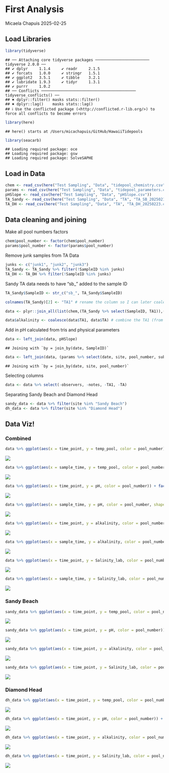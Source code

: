First Analysis
================
Micaela Chapuis
2025-02-25

## Load Libraries

``` r
library(tidyverse)
```

    ## ── Attaching core tidyverse packages ──────────────────────── tidyverse 2.0.0 ──
    ## ✔ dplyr     1.1.4     ✔ readr     2.1.5
    ## ✔ forcats   1.0.0     ✔ stringr   1.5.1
    ## ✔ ggplot2   3.5.1     ✔ tibble    3.2.1
    ## ✔ lubridate 1.9.3     ✔ tidyr     1.3.1
    ## ✔ purrr     1.0.2     
    ## ── Conflicts ────────────────────────────────────────── tidyverse_conflicts() ──
    ## ✖ dplyr::filter() masks stats::filter()
    ## ✖ dplyr::lag()    masks stats::lag()
    ## ℹ Use the conflicted package (<http://conflicted.r-lib.org/>) to force all conflicts to become errors

``` r
library(here)
```

    ## here() starts at /Users/micachapuis/GitHub/HawaiiTidepools

``` r
library(seacarb)
```

    ## Loading required package: oce
    ## Loading required package: gsw
    ## Loading required package: SolveSAPHE

## Load in Data

``` r
chem <- read_csv(here("Test Sampling", "Data", "tidepool_chemistry.csv"))
params <- read_csv(here("Test Sampling", "Data", "tidepool_parameters.csv"))
pHSlope <- read_csv(here("Test Sampling", "Data", "pHSlope.csv"))
TA_Sandy <- read_csv(here("Test Sampling", "Data", "TA", "TA_SB_20250216.csv"))
TA_DH <- read_csv(here("Test Sampling", "Data", "TA", "TA_DH_20250223.csv"))
```

## Data cleaning and joining

Make all pool numbers factors

``` r
chem$pool_number <- factor(chem$pool_number)
params$pool_number <- factor(params$pool_number)
```

Remove junk samples from TA Data

``` r
junks <- c("junk1", "junk2", "junk3")
TA_Sandy <- TA_Sandy %>% filter(!SampleID %in% junks)
TA_DH <- TA_DH %>% filter(!SampleID %in% junks)
```

Sandy TA data needs to have “sb\_” added to the sample ID

``` r
TA_Sandy$SampleID <- str_c("sb_", TA_Sandy$SampleID)
```

``` r
colnames(TA_Sandy)[2] <- "TA1" # rename the column so I can later coalesce them together

data <- plyr::join_all(list(chem,(TA_Sandy %>% select(SampleID, TA1)),(TA_DH %>% select(SampleID, TA))), by='SampleID', type='left') # join all 3 dfs by sample ID. From the TA dfs pick which columns i want to keep

data$alkalinity <- coalesce(data$TA1, data$TA) # combine the TA1 (from sandy) and TA (from dh) into one alkalinity column
```

Add in pH calculated from tris and physical parameters

``` r
data <- left_join(data, pHSlope)
```

    ## Joining with `by = join_by(date, SampleID)`

``` r
data <- left_join(data, (params %>% select(date, site, pool_number, substrate, perimeter_m, surface_area_m2)))
```

    ## Joining with `by = join_by(date, site, pool_number)`

Selecting columns

``` r
data <- data %>% select(-observers, -notes, -TA1, -TA)
```

Separating Sandy Beach and Diamond Head

``` r
sandy_data <- data %>% filter(site %in% "Sandy Beach") 
dh_data <- data %>% filter(site %in% "Diamond Head")
```

## Data Viz!

### Combined

``` r
data %>% ggplot(aes(x = time_point, y = temp_pool, color = pool_number)) + facet_wrap(~site, scales = "free_x") + geom_line(linewidth = 0.8) +  geom_point() + theme_minimal() + labs(title = "Temperature")
```

![](first_analysis_files/figure-gfm/unnamed-chunk-10-1.png)<!-- -->

``` r
data %>% ggplot(aes(x = sample_time, y = temp_pool, color = pool_number, shape = site)) + geom_line(linewidth = 0.8) + geom_point() + theme_minimal() + labs(title = "temperature")
```

![](first_analysis_files/figure-gfm/unnamed-chunk-11-1.png)<!-- -->

``` r
data %>% ggplot(aes(x = time_point, y = pH, color = pool_number)) + facet_wrap(~site, scales = "free_x") + geom_line(linewidth = 0.8) + geom_point() + theme_minimal() + labs(title = "pH")
```

![](first_analysis_files/figure-gfm/unnamed-chunk-12-1.png)<!-- -->

``` r
data %>% ggplot(aes(x = sample_time, y = pH, color = pool_number, shape = site)) + geom_line(linewidth = 0.8) + geom_point() + theme_minimal() + labs(title = "pH")
```

![](first_analysis_files/figure-gfm/unnamed-chunk-13-1.png)<!-- -->

``` r
data %>% ggplot(aes(x = time_point, y = alkalinity, color = pool_number)) + facet_wrap(~site, scales = "free_x") + geom_line(linewidth = 0.8) + geom_point() + theme_minimal() + labs(title = "TA")
```

![](first_analysis_files/figure-gfm/unnamed-chunk-14-1.png)<!-- -->

``` r
data %>% ggplot(aes(x = sample_time, y = alkalinity, color = pool_number, shape = site)) + geom_line(linewidth = 0.8) + geom_point() + theme_minimal() + labs(title = "Alkalinity")
```

![](first_analysis_files/figure-gfm/unnamed-chunk-15-1.png)<!-- -->

``` r
data %>% ggplot(aes(x = time_point, y = Salinity_lab, color = pool_number)) + facet_wrap(~site, scales = "free_x") + geom_line(linewidth = 0.8) + geom_point() + theme_minimal() + labs(title = "Salinity")
```

![](first_analysis_files/figure-gfm/unnamed-chunk-16-1.png)<!-- -->

``` r
data %>% ggplot(aes(x = sample_time, y = Salinity_lab, color = pool_number, shape = site)) + geom_line(linewidth = 0.8) + geom_point() + theme_minimal() + labs(title = "Salinity")
```

![](first_analysis_files/figure-gfm/unnamed-chunk-17-1.png)<!-- -->

### Sandy Beach

``` r
sandy_data %>% ggplot(aes(x = time_point, y = temp_pool, color = pool_number)) + geom_line(linewidth = 0.8) + geom_point() + theme_minimal() + labs(title = "Temperature - Sandy Beach")
```

![](first_analysis_files/figure-gfm/unnamed-chunk-18-1.png)<!-- -->

``` r
sandy_data %>% ggplot(aes(x = time_point, y = pH, color = pool_number)) + geom_line(linewidth = 0.8) + geom_point() + theme_minimal() + labs(title = "pH - Sandy Beach")
```

![](first_analysis_files/figure-gfm/unnamed-chunk-19-1.png)<!-- -->

``` r
sandy_data %>% ggplot(aes(x = time_point, y = alkalinity, color = pool_number)) + geom_line(linewidth = 0.8) + geom_point() + theme_minimal() + labs(title = "TA - Sandy Beach")
```

![](first_analysis_files/figure-gfm/unnamed-chunk-20-1.png)<!-- -->

``` r
sandy_data %>% ggplot(aes(x = time_point, y = Salinity_lab, color = pool_number)) + geom_line(linewidth = 0.8) + geom_point() + theme_minimal() + labs(title = "Salinity - Sandy Beach")
```

![](first_analysis_files/figure-gfm/unnamed-chunk-21-1.png)<!-- -->

### Diamond Head

``` r
dh_data %>% ggplot(aes(x = time_point, y = temp_pool, color = pool_number)) + geom_line(linewidth = 0.8) + geom_point() + theme_minimal() + labs(title = "Temperature - Diamond Head")
```

![](first_analysis_files/figure-gfm/unnamed-chunk-22-1.png)<!-- -->

``` r
dh_data %>% ggplot(aes(x = time_point, y = pH, color = pool_number)) + geom_line(linewidth = 0.8) + geom_point() + theme_minimal() + labs(title = "pH - Diamond Head")
```

![](first_analysis_files/figure-gfm/unnamed-chunk-23-1.png)<!-- -->

``` r
dh_data %>% ggplot(aes(x = time_point, y = alkalinity, color = pool_number)) + geom_line(linewidth = 0.8) + geom_point() + theme_minimal() + labs(title = "TA - Diamond Head")
```

![](first_analysis_files/figure-gfm/unnamed-chunk-24-1.png)<!-- -->

``` r
dh_data %>% ggplot(aes(x = time_point, y = Salinity_lab, color = pool_number)) + geom_line(linewidth = 0.8) + geom_point() + theme_minimal() + labs(title = "Salinity - Diamond Head")
```

![](first_analysis_files/figure-gfm/unnamed-chunk-25-1.png)<!-- -->
